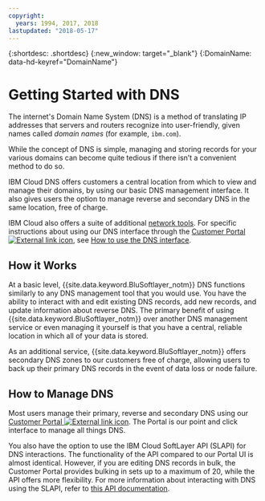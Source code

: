 ```yaml
---
copyright:
  years: 1994, 2017, 2018
lastupdated: "2018-05-17"
---
```


{:shortdesc: .shortdesc}
{:new_window: target="_blank"}
{:DomainName: data-hd-keyref="DomainName"}

# Getting Started with DNS

The internet's Domain Name System (DNS) is a method of translating IP addresses that servers and routers recognize into user-friendly, given names called _domain names_ (for example, `ibm.com`).

While the concept of DNS is simple, managing and storing records for your various domains can become quite tedious if there isn’t a convenient method to do so.

IBM Cloud DNS offers customers a central location from which to view and manage their domains, by using our basic DNS management interface. It also gives users the option to manage reverse and secondary DNS in the same location, free of charge.

IBM Cloud also offers a suite of additional [network tools]({DomainName}/network-tools/getting-started.html). For specific instructions about using our DNS interface through the [Customer Portal ![External link icon](../../icons/launch-glyph.svg "External link icon")](https://cloud.ibm.com/), see [How to use the DNS interface](using-the-dns-interface.html).

## How it Works
At a basic level, {{site.data.keyword.BluSoftlayer_notm}} DNS functions similarly to any DNS management tool that you would use. You have the ability to interact with and edit existing DNS records, add new records, and update information about reverse DNS. The primary benefit of using {{site.data.keyword.BluSoftlayer_notm}} over another DNS management service or even managing it yourself is that you have a central, reliable location in which all of your data is stored.

As an additional service, {{site.data.keyword.BluSoftlayer_notm}} offers secondary DNS zones to our customers free of charge, allowing users to back up their primary DNS records in the event of data loss or node failure.

## How to Manage DNS
Most users manage their primary, reverse and secondary DNS using our [Customer Portal ![External link icon](../../icons/launch-glyph.svg "External link icon")](https://cloud.ibm.com/). The Portal is our point and click interface to manage all things DNS.

You also have the option to use the IBM Cloud SoftLayer API (SLAPI) for DNS interactions. The functionality of the API compared to our Portal UI is almost identical. However, if you are editing DNS records in bulk, the Customer Portal provides bulking in sets up to a maximum of 20, while the API offers more flexibility. For more information about interacting with DNS using the SLAPI, refer to [this API documentation](dns-api.html).


